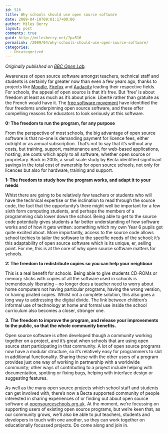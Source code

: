 ```yaml
---
id: 516
title: Why schools should use open source software
date: 2009-04-10T09:01:17+00:00
author: Miles Berry
layout: post 
comments: true
guid: http://milesberry.net/?p=516
permalink: /2009/04/why-schools-should-use-open-source-software/
categories:
  - Uncategorized
---
```

_Originally published on [BBC Open Lab](http://backstage.bbc.co.uk/openlab/openblog/2009/04/why-should-schools-use-open-source-software.php)._

Awareness of open source software amongst teachers, technical staff and students is certainly far greater now than even a few years ago, thanks to projects like [Moodle](http://moodle.org/), [Firefox](http://www.mozilla.com/firefox/) and [Audacity](http://audacity.sourceforge.net/) leading their respective fields. For schools, the appeal of open source is that it&#8217;s free. But &#8216;free&#8217; is about freedom at least as much as it&#8217;s about price: Liberté rather than gratuite as the French would have it. The [free software movement](http://en.wikipedia.org/wiki/Free_software_movement) have identified the four freedoms underpinning open source software, and these offer compelling reasons for educators to look seriously at this software. <!--more-->

**0: The freedom to run the program, for any purpose**
  
From the perspective of most schools, the big advantage of open source software is that no-one is demanding payment for licence fees, either outright or as annual subscription. That&#8217;s not to say that it&#8217;s without any costs, but training, support, maintenance and, for web-based applications, hosting, are costs which apply to all software, whether open source or proprietary. Back in 2005, a small scale study by Becta identified significant savings in the total cost of ownership for open source schools, not only for licences but also for hardware, training and support.

**1: The freedom to study how the program works, and adapt it to your needs**
  
Whist there are going to be relatively few teachers or students who will have the technical expertise or the inclination to read through the source code, the fact that the opportunity&#8217;s there might well be important for a few sixth form computing students, and perhaps the members of a programming club lower down the school. Being able to get to the source code potentially gives students a far better understanding of how software works and of how it gets written: something which my own Year 6 pupils got quite excited about. More importantly, access to the source code allows school techies to tailor the software to the specific needs of the school; it&#8217;s this adaptability of open source software which is its unique, er, selling point. For me, this is at the core of why open source software matters for schools.

**2: The freedom to redistribute copies so you can help your neighbour**
  
This is a real benefit for schools. Being able to give students CD-ROMs or memory sticks with copies of all the software used in schools is tremendously liberating &#8211; no longer does a teacher need to worry about home computers not having particular programs, having the wrong version, or having pirated copies. Whilst not a complete solution, this also goes a long way to addressing the digital divide. The link between children&#8217;s informal use of technology at home and formal use inside the school curriculum also becomes a closer, stronger one.

**3. The freedom to improve the program, and release your improvements to the public, so that the whole community benefits.**
  
Open source software is often developed though a community working together on a project, and it&#8217;s great when schools that are using open source start participating in that community. A lot of open source programs now have a modular structure, so it&#8217;s relatively easy for programmers to slot in additional functionality. Sharing these with the other users of a program provides just one way of working in partnership with a worldwide community; other ways of contributing to a project include helping with documentation, spotting or fixing bugs, helping with interface design or suggesting features.

As well as the many open source projects which school staff and students can get involved with, there&#8217;s now a Becta supported community of people interested in sharing experiences of or finding out about open source software at [opensourceschools.org.uk](http://opensourceschools.org.uk/). At the moment, we&#8217;re focussing on supporting users of existing open source programs, but we&#8217;re keen that, as our community grows, we&#8217;ll also be able to put teachers, students and developers in touch with one another, so they can work together on educationally focussed projects. Do come along and join in.